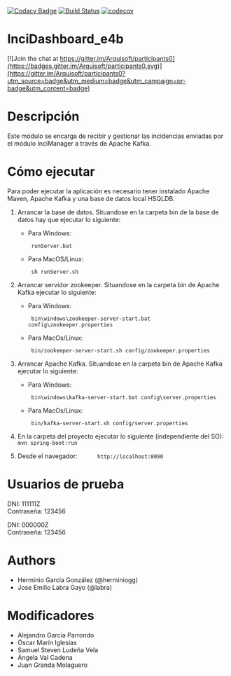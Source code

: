 [![Codacy Badge](https://api.codacy.com/project/badge/Grade/e9d0acdac1f4427698134e010ffbd3fe)](https://www.codacy.com/app/AlexGPlay/InciDashboard_e4b?utm_source=github.com&amp;utm_medium=referral&amp;utm_content=Arquisoft/InciDashboard_e4b&amp;utm_campaign=Badge_Grade)
[![Build Status](https://travis-ci.org/Arquisoft/InciDashboard_e4b.svg?branch=master)](https://travis-ci.org/Arquisoft/InciDashboard_e4b)
[![codecov](https://codecov.io/gh/Arquisoft/InciDashboard_e4b/branch/master/graph/badge.svg)](https://codecov.io/gh/Arquisoft/Inci_e4b/InciDashboard_e4b-master)


# InciDashboard_e4b

[![Join the chat at https://gitter.im/Arquisoft/participants0](https://badges.gitter.im/Arquisoft/participants0.svg)](https://gitter.im/Arquisoft/participants0?utm_source=badge&utm_medium=badge&utm_campaign=pr-badge&utm_content=badge)


# Descripción
Este módulo se encarga de recibir y gestionar las incidencias enviadas por el módulo InciManager a través de Apache Kafka.

# Cómo ejecutar

Para poder ejecutar la aplicación es necesario tener instalado Apache Maven, Apache Kafka y una base de datos local HSQLDB.

1. Arrancar la base de datos. Situandose en la carpeta bin de la base de datos hay que ejecutar lo siguiente:
    * Para Windows:
         ```
          runServer.bat
         ```
    * Para MacOS/Linux:
         ```
          sh runServer.sh
         ```

2. Arrancar servidor zookeeper. Situandose en la carpeta bin de Apache Kafka ejecutar lo siguiente:
    * Para Windows:
         ```
          bin\windows\zookeeper-server-start.bat config\zookeeper.properties
         ```
    * Para MacOs/Linux:
         ```
          bin/zookeeper-server-start.sh config/zookeeper.properties
         ```

3. Arrancar Apache Kafka. Situandose en la carpeta bin de Apache Kafka ejecutar lo siguiente:
    * Para Windows:
         ```
          bin\windows\kafka-server-start.bat config\server.properties
         ```
    * Para MacOs/Linux:
         ```
          bin/kafka-server-start.sh config/server.properties
         ``` 

4. En la carpeta del proyecto ejecutar lo siguiente (independiente del SO):
         ```
          mvn spring-boot:run
         ``` 

5. Desde el navegador:
        ``` 
         http://localhost:8090
        ```
# Usuarios de prueba
DNI: 111111Z
<br>Contraseña: 123456

DNI: 000000Z
<br>Contraseña: 123456

# Authors

- Herminio García González (@herminiogg)
- Jose Emilio Labra Gayo (@labra)

# Modificadores

- Alejandro García Parrondo
- Óscar Marín Iglesias
- Samuel Steven Ludeña Vela
- Ángela Val Cadena
- Juan Granda Molaguero
